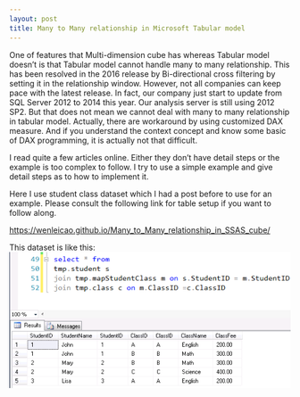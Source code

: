 ```yaml
---
layout: post
title: Many to Many relationship in Microsoft Tabular model
---
```


One of features that Multi-dimension cube has whereas Tabular model doesn’t is that Tabular model cannot handle many to many relationship.  This has been resolved in the 2016 release by Bi-directional cross filtering by setting it in the relationship window.  However, not all companies can keep pace with the latest release.  In fact, our company just start to update from SQL Server 2012 to 2014 this year. Our analysis server is still using 2012 SP2.   But that does not mean we cannot deal with many to many relationship in tabular model. Actually, there are workaround by using customized DAX measure.  And if you understand the context concept and know some basic of DAX programming, it is actually not that difficult.

I read quite a few articles online.  Either they don’t have detail steps or the example is too complex to follow.  I try to use a simple example and give detail steps as to how to implement it.  

Here I use student class dataset which I had a post before to use for an example.  Please consult the following link for table setup if you want to follow along. 

<https://wenleicao.github.io/Many_to_Many_relationship_in_SSAS_cube/>

This dataset is like this:
<img src="/images/blog3/data_in_table.PNG" alt="sample data">





